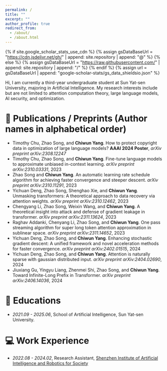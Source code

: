 ```yaml
---
permalink: /
title: ""
excerpt: ""
author_profile: true
redirect_from: 
  - /about/
  - /about.html
---
```

{% if site.google_scholar_stats_use_cdn %}
{% assign gsDataBaseUrl = "https://cdn.jsdelivr.net/gh/" | append: site.repository | append: "@" %}
{% else %}
{% assign gsDataBaseUrl = "https://raw.githubusercontent.com/" | append: site.repository | append: "/" %}
{% endif %}
{% assign url = gsDataBaseUrl | append: "google-scholar-stats/gs_data_shieldsio.json" %}

<span class='anchor' id='about-me'></span>

Hi, I am currently a third-year undergraduate student at Sun Yat-sen University, majoring in Artificial Intelligence. My research interests include but are not limited to attention computation theory, large language models, AI security, and optimization.

# 📝 Publications / Preprints (Author names in alphabetical order)

* Timothy Chu, Zhao Song, and **Chiwun Yang**. How to protect copyright data in optimization of large language models? **AAAI 2024 Poster**, *arXiv preprint arXiv:2308.12247*
* Timothy Chu, Zhao Song, and **Chiwun Yang**. Fine-tune language models to approximate unbiased in-context learning. *arXiv preprint arXiv:2310.03331*, 2023
* Zhao Song and **Chiwun Yang**. An automatic learning rate schedule algorithm for achieving faster convergence and steeper descent. *arXiv preprint arXiv:2310.11291*, 2023
* Yichuan Deng, Zhao Song, Shenghao Xie, and **Chiwun Yang**. Unmasking transformers: A theoretical approach to data recovery via attention weights. *arXiv preprint arXiv:2310.12462*, 2023
* Chengyang Li, Zhao Song, Weixin Wang, and **Chiwun Yang**. A theoretical insight into attack and defense of gradient leakage in transformer. *arXiv preprint arXiv:2311.13624*, 2023
* Raghav Addanki, Chenyang Li, Zhao Song, and **Chiwun Yang**. One pass streaming algorithm for super long token attention approximation in sublinear space. *arXiv preprint arXiv:2311.14652*, 2023
* Yichuan Deng, Zhao Song, and **Chiwun Yang**. Enhancing stochastic gradient descent: A unified framework and novel acceleration methods for faster convergence. *arXiv preprint arXiv:2402.01515*, 2024
* Yichuan Deng, Zhao Song, and **Chiwun Yang**. Attention is naturally sparse with gaussian distributed input. *arXiv preprint arXiv:2404.02690*, 2024
* Jiuxiang Gu, Yingyu Liang, Zhenmei Shi, Zhao Song, and **Chiwun Yang**. Toward Infinite-Long Prefix in Transformer. *arXiv preprint arXiv:2406.14036*, 2024

# 📖 Educations

- *2021.09 - 2025.06*, School of Artificial Intelligence, Sun Yat-sen University.

# 💻 Work Experience

- *2022.08 - 2024.02*, Research Assistant, [Shenzhen Institute of Artificial Intelligence and Robotics for Society](https://airs.cuhk.edu.cn/en)
